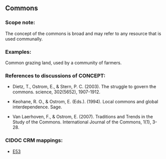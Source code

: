 ## Commons

### Scope note:
The concept of the commons is broad and may refer to any resource that is used communally.


### Examples:

Common grazing land, used by a community of farmers.

### References to discussions of CONCEPT:

* Dietz, T., Ostrom, E., & Stern, P. C. (2003). The struggle to govern the commons. science, 302(5652), 1907-1912.

* Keohane, R. O., & Ostrom, E. (Eds.). (1994). Local commons and global interdependence. Sage.

* Van Laerhoven, F., & Ostrom, E. (2007). Traditions and Trends in the Study of the Commons. International Journal of the Commons, 1(1), 3-28.


### CIDOC CRM mappings:

* [E53](http://www.cidoc-crm.org/Entity/e53-place/version-6.2.2)
